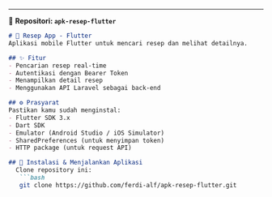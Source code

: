 
---
 
📂 **Repositori: `apk-resep-flutter`**  

```md
# 🍲 Resep App - Flutter
Aplikasi mobile Flutter untuk mencari resep dan melihat detailnya.

## ✨ Fitur
- Pencarian resep real-time
- Autentikasi dengan Bearer Token
- Menampilkan detail resep
- Menggunakan API Laravel sebagai back-end

## ⚙️ Prasyarat
Pastikan kamu sudah menginstal:
- Flutter SDK 3.x
- Dart SDK
- Emulator (Android Studio / iOS Simulator)
- SharedPreferences (untuk menyimpan token)
- HTTP package (untuk request API)

## 🚀 Instalasi & Menjalankan Aplikasi
  Clone repository ini:
   ```bash
   git clone https://github.com/ferdi-alf/apk-resep-flutter.git
 
